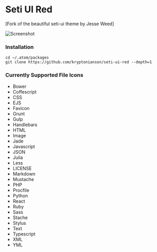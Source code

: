 # Seti UI Red

[Fork of the beautiful seti-ui theme by Jesse Weed]

![Screenshot](https://github.com/kryptonianson/seti-ui-red/raw/master/screenshot.png)


### Installation

```
cd ~/.atom/packages
git clone https://github.com/kryptonianson/seti-ui-red --depth=1
```


### Currently Supported File Icons
* Bower
* Coffescript
* CSS
* EJS
* Favicon
* Grunt
* Gulp
* Handlebars
* HTML
* Image
* Jade
* Javascript
* JSON
* Julia
* Less
* LICENSE
* Markdown
* Mustache
* PHP
* Procfile
* Python
* React
* Ruby
* Sass
* Stache
* Stylus
* Text
* Typescript
* XML
* YML
